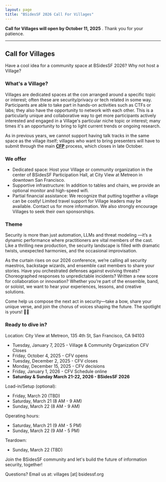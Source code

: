 ```yaml
---
layout: page
title: "BSidesSF 2026 Call For Villages"
---
```


**Call for Villages will open by October 11, 2025** . Thank you for your patience.

-----
## Call for Villages

Have a cool idea for a community space at BSidesSF 2026? Why not host a Village?

### What's a Village?

Villages are dedicated spaces at the con arranged around a specific topic or interest; often these are security/privacy or tech related in some way. Participants are able to take part in hands-on activities such as CTFs or labs; they also have the opportunity to network with each other. This is a particularly unique and collaborative way to get more participants actively interested and engaged in a Village's particular niche topic or interest; many times it's an opportunity to bring to light current trends or ongoing research.

As in previous years, we cannot support having talk tracks in the same space as the village itself; villages who want to bring presenters will have to submit through the main **[CFP](/cfp)** process, which closes in late October.

### We offer

* Dedicated space: Host your Village or community organization in the center of BSidesSF Participation Hall, at City View at Metreon in downtown San Francisco.
* Supportive infrastructure: In addition to tables and chairs, we provide an optional monitor and high-speed wifi.
* Partial financial assistance: We recognize that putting together a village can be costly! Limited travel support for Village leaders may be available. Contact us for more information. We also strongly encourage Villages to seek their own sponsorships.

### Theme

Security is more than just automation, LLMs and threat modeling —it’s a dynamic performance where practitioners are vital members of the cast. Like a thrilling new production, the security landscape is filled with dramatic twists, unexpected harmonies, and the occasional improvisation.

As the curtain rises on our 2026 conference, we’re calling all security maestros, backstage wizards, and ensemble cast members to share your stories. Have you orchestrated defenses against evolving threats? Choreographed responses to unpredictable incidents? Written a new score for collaboration or innovation? Whether you’re part of the ensemble, band, or soloist, we want to hear your experiences, lessons, and creative solutions.

Come help us compose the next act in security—take a bow, share your unique verse, and join the chorus of voices shaping the future. The spotlight is yours! 🎤🎶

### Ready to dive in?

Location: City View at Metreon, 135 4th St, San Francisco, CA 94103

* Tuesday, January 7, 2025 - Village & Community Organization CFV Closes
* Friday, October 4, 2025 - CFV opens
* Tuesday, December 2, 2025 - CFV closes
* Monday, December 15, 2025 - CFV decisions
* Friday, January 1, 2026 - CFV Schedule online
* **Saturday & Sunday March 21-22, 2026 - BSidesSF 2026**

Load-in/Setup (optional):

* Friday, March 20 (TBD)
* Saturday, March 21 (8 AM - 9 AM)
* Sunday, March 22 (8 AM - 9 AM)

Operating hours:

* Saturday, March 21 (9 AM - 5 PM)
* Sunday, March 22 (9 AM - 5 PM)

Teardown:

* Sunday, March 22 (TBD)

Join the BSidesSF community and let's build the future of information security, together!

Questions? Email us at: villages [at] bsidessf.org
